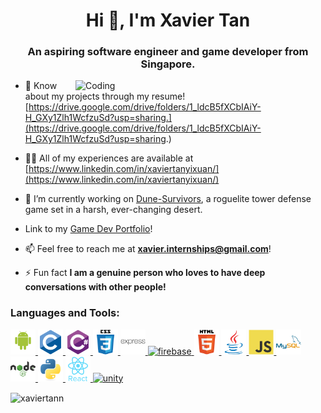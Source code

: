 <h1 align="center">Hi 👋, I'm Xavier Tan</h1>
<h3 align="center">An aspiring software engineer and game developer from Singapore.</h3>
<img align="right" src="https://media4.giphy.com/media/2IudUHdI075HL02Pkk/giphy.gif?cid=6c09b9520607ycfsfj7bztn09x2vgewgx35hqb4zdy8dw2t2&ep=v1_internal_gif_by_id&rid=giphy.gif&ct=g" alt="Coding" width="400" height="auto"/>




- 📄 Know about my projects through my resume! [https://drive.google.com/drive/folders/1_ldcB5fXCbIAiY-H_GXy1Zlh1WcfzuSd?usp=sharing.](https://drive.google.com/drive/folders/1_ldcB5fXCbIAiY-H_GXy1Zlh1WcfzuSd?usp=sharing.)

- 👨‍💻 All of my experiences are available at [https://www.linkedin.com/in/xaviertanyixuan/](https://www.linkedin.com/in/xaviertanyixuan/)
  
- 🔭 I’m currently working on [Dune-Survivors](https://github.com/XavierTann/Dune-Survivors), a roguelite tower defense game set in a harsh, ever-changing desert.

- Link to my [Game Dev Portfolio](https://xaviertann.github.io/Portfolio/)!


- 📫 Feel free to reach me at **xavier.internships@gmail.com**!

- ⚡ Fun fact **I am a genuine person who loves to have deep conversations with other people!**



<h3 align="left">Languages and Tools:</h3>
<p align="left"> <a href="https://developer.android.com" target="_blank" rel="noreferrer"> <img src="https://raw.githubusercontent.com/devicons/devicon/master/icons/android/android-original-wordmark.svg" alt="android" width="40" height="40"/> </a> <a href="https://www.cprogramming.com/" target="_blank" rel="noreferrer"> <img src="https://raw.githubusercontent.com/devicons/devicon/master/icons/c/c-original.svg" alt="c" width="40" height="40"/> </a> <a href="https://www.w3schools.com/cs/" target="_blank" rel="noreferrer"> <img src="https://raw.githubusercontent.com/devicons/devicon/master/icons/csharp/csharp-original.svg" alt="csharp" width="40" height="40"/> </a> <a href="https://www.w3schools.com/css/" target="_blank" rel="noreferrer"> <img src="https://raw.githubusercontent.com/devicons/devicon/master/icons/css3/css3-original-wordmark.svg" alt="css3" width="40" height="40"/> </a> <a href="https://expressjs.com" target="_blank" rel="noreferrer"> <img src="https://raw.githubusercontent.com/devicons/devicon/master/icons/express/express-original-wordmark.svg" alt="express" width="40" height="40"/> </a> <a href="https://firebase.google.com/" target="_blank" rel="noreferrer"> <img src="https://www.vectorlogo.zone/logos/firebase/firebase-icon.svg" alt="firebase" width="40" height="40"/> </a> <a href="https://www.w3.org/html/" target="_blank" rel="noreferrer"> <img src="https://raw.githubusercontent.com/devicons/devicon/master/icons/html5/html5-original-wordmark.svg" alt="html5" width="40" height="40"/> </a> <a href="https://www.java.com" target="_blank" rel="noreferrer"> <img src="https://raw.githubusercontent.com/devicons/devicon/master/icons/java/java-original.svg" alt="java" width="40" height="40"/> </a> <a href="https://developer.mozilla.org/en-US/docs/Web/JavaScript" target="_blank" rel="noreferrer"> <img src="https://raw.githubusercontent.com/devicons/devicon/master/icons/javascript/javascript-original.svg" alt="javascript" width="40" height="40"/> </a> <a href="https://www.mysql.com/" target="_blank" rel="noreferrer"> <img src="https://raw.githubusercontent.com/devicons/devicon/master/icons/mysql/mysql-original-wordmark.svg" alt="mysql" width="40" height="40"/> </a> <a href="https://nodejs.org" target="_blank" rel="noreferrer"> <img src="https://raw.githubusercontent.com/devicons/devicon/master/icons/nodejs/nodejs-original-wordmark.svg" alt="nodejs" width="40" height="40"/> </a> <a href="https://www.python.org" target="_blank" rel="noreferrer"> <img src="https://raw.githubusercontent.com/devicons/devicon/master/icons/python/python-original.svg" alt="python" width="40" height="40"/> </a> <a href="https://reactjs.org/" target="_blank" rel="noreferrer"> <img src="https://raw.githubusercontent.com/devicons/devicon/master/icons/react/react-original-wordmark.svg" alt="react" width="40" height="40"/> </a> <a href="https://unity.com/" target="_blank" rel="noreferrer"> <img src="https://www.vectorlogo.zone/logos/unity3d/unity3d-icon.svg" alt="unity" width="40" height="40"/> </a> </p>

<p><img align="center" src="https://github-readme-stats.vercel.app/api/top-langs?username=xaviertann&show_icons=true&locale=en&layout=compact" alt="xaviertann" /></p>
